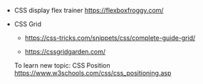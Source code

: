 - CSS display flex trainer https://flexboxfroggy.com/

- CSS Grid 
  
  - https://css-tricks.com/snippets/css/complete-guide-grid/
  
  - https://cssgridgarden.com/


  To learn new topic: CSS Position
  https://www.w3schools.com/css/css_positioning.asp